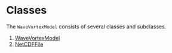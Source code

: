 #  Classes

The `WaveVortexModel` consists of several classes and subclasses.

1. [WaveVortexModel]()
2. [NetCDFFile](netcdffile.html)


